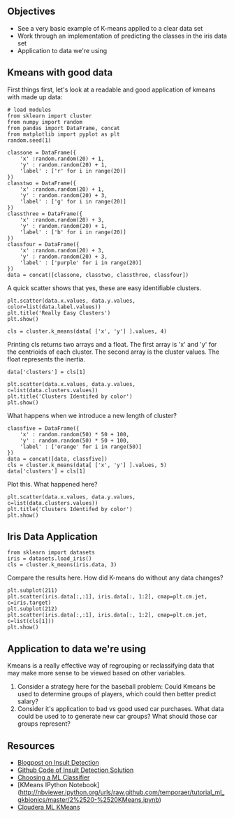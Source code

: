 ## Objectives

* See a very basic example of K-means applied to a clear data set
* Work through an implementation of predicting the classes in the iris data set
* Application to data we're using

## Kmeans with good data

First things first, let's look at a readable and good application of kmeans with made up data:

    # load modules
    from sklearn import cluster
    from numpy import random
    from pandas import DataFrame, concat
    from matplotlib import pyplot as plt
    random.seed(1)

    classone = DataFrame({
        'x' :random.random(20) + 1,
        'y' : random.random(20) + 1,
        'label' : ['r' for i in range(20)]
    })
    classtwo = DataFrame({
        'x' :random.random(20) + 1,
        'y' : random.random(20) + 3,
        'label' : ['g' for i in range(20)]  
    })
    classthree = DataFrame({
        'x' :random.random(20) + 3,
        'y' : random.random(20) + 1,
        'label' : ['b' for i in range(20)]
    })
    classfour = DataFrame({
        'x' :random.random(20) + 3,
        'y' : random.random(20) + 3,
        'label' : ['purple' for i in range(20)]  
    })
    data = concat([classone, classtwo, classthree, classfour])

A quick scatter shows that yes, these are easy identifiable clusters.

    plt.scatter(data.x.values, data.y.values, color=list(data.label.values))
    plt.title('Really Easy Clusters')
    plt.show()

    cls = cluster.k_means(data[ ['x', 'y'] ].values, 4)
 
 Printing cls returns two arrays and a float.
 The first array is 'x' and 'y' for the centrioids of each cluster.
 The second array is the cluster values.
 The float represents the inertia.

    data['clusters'] = cls[1]

    plt.scatter(data.x.values, data.y.values, c=list(data.clusters.values))
    plt.title('Clusters Identifed by color')
    plt.show()

What happens when we introduce a new length of cluster?

    classfive = DataFrame({
        'x' : random.random(50) * 50 + 100,
        'y' : random.random(50) * 50 + 100,
        'label' : ['orange' for i in range(50)]
    })
    data = concat([data, classfive])
    cls = cluster.k_means(data[ ['x', 'y'] ].values, 5)
    data['clusters'] = cls[1]

Plot this. What happened here?

    plt.scatter(data.x.values, data.y.values, c=list(data.clusters.values))
    plt.title('Clusters Identifed by color')
    plt.show()


## Iris Data Application
    from sklearn import datasets
    iris = datasets.load_iris()
    cls = cluster.k_means(iris.data, 3)

Compare the results here. How did K-means do without any data changes?

    plt.subplot(211)
    plt.scatter(iris.data[:,:1], iris.data[:, 1:2], cmap=plt.cm.jet, c=iris.target)
    plt.subplot(212)
    plt.scatter(iris.data[:,:1], iris.data[:, 1:2], cmap=plt.cm.jet, c=list(cls[1]))
    plt.show()

## Application to data we're using

Kmeans is a really effective way of regrouping or reclassifying data that may make more sense to be viewed based on other variables. 

1. Consider a strategy here for the baseball problem: Could Kmeans be used to determine groups of players, which could then better predict salary?
2. Consider it's application to bad vs good used car purchases. What data could be used to to generate new car groups? What should those car groups represent?

## Resources
- [Blogpost on Insult Detection](http://blog.kaggle.com/2012/09/26/impermium-andreas-blog/)
- [Github Code of Insult Detection Solution](https://github.com/amueller/kaggle_insults/)
- [Choosing a ML Classifier](http://blog.echen.me/2011/04/27/choosing-a-machine-learning-classifier/)
- [KMeans IPython Notebook] (http://nbviewer.ipython.org/urls/raw.github.com/temporaer/tutorial_ml_gkbionics/master/2%2520-%2520KMeans.ipynb)
- [Cloudera ML KMeans](http://blog.cloudera.com/blog/2013/03/cloudera_ml_data_science_tools/)